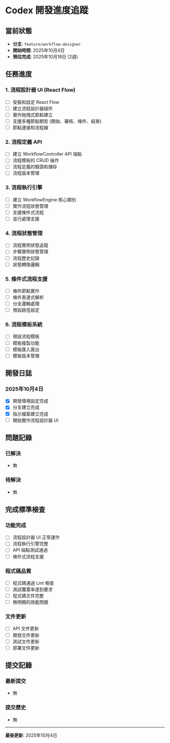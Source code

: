 # Codex 開發進度追蹤

## 當前狀態
- **分支**: `feature/workflow-designer`
- **開始時間**: 2025年10月4日
- **預估完成**: 2025年10月18日 (2週)

## 任務進度

### 1. 流程設計器 UI (React Flow)
- [ ] 安裝和設定 React Flow
- [ ] 建立流程設計器組件
- [ ] 實作拖拽式節點建立
- [ ] 支援多種節點類型 (開始、審核、條件、結束)
- [ ] 節點連接和流程線

### 2. 流程定義 API
- [ ] 建立 WorkflowController API 端點
- [ ] 流程模板的 CRUD 操作
- [ ] 流程定義的驗證和儲存
- [ ] 流程版本管理

### 3. 流程執行引擎
- [ ] 建立 WorkflowEngine 核心類別
- [ ] 實作流程狀態管理
- [ ] 支援條件式流程
- [ ] 並行處理支援

### 4. 流程狀態管理
- [ ] 流程實例狀態追蹤
- [ ] 步驟實例狀態管理
- [ ] 流程歷史記錄
- [ ] 狀態轉換邏輯

### 5. 條件式流程支援
- [ ] 條件節點實作
- [ ] 條件表達式解析
- [ ] 分支邏輯處理
- [ ] 預設路徑設定

### 6. 流程模板系統
- [ ] 預設流程模板
- [ ] 模板複製功能
- [ ] 模板匯入匯出
- [ ] 模板版本管理

## 開發日誌

### 2025年10月4日
- [x] 開發環境設定完成
- [x] 分支建立完成
- [x] 指示檔案建立完成
- [ ] 開始實作流程設計器 UI

## 問題記錄

### 已解決
- 無

### 待解決
- 無

## 完成標準檢查

### 功能完成
- [ ] 流程設計器 UI 正常運作
- [ ] 流程執行引擎完整
- [ ] API 端點測試通過
- [ ] 條件式流程支援

### 程式碼品質
- [ ] 程式碼通過 Lint 檢查
- [ ] 測試覆蓋率達到要求
- [ ] 程式碼文件完整
- [ ] 無明顯的效能問題

### 文件更新
- [ ] API 文件更新
- [ ] 開發文件更新
- [ ] 測試文件更新
- [ ] 部署文件更新

## 提交記錄

### 最新提交
- 無

### 提交歷史
- 無

---
**最後更新**: 2025年10月4日
